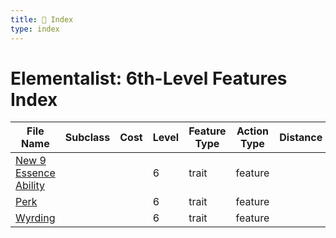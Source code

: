 ```yaml
---
title: 📑 Index
type: index
---
```


# Elementalist: 6th-Level Features Index

| File Name                                               | Subclass | Cost | Level | Feature Type | Action Type | Distance | Target |
| ------------------------------------------------------- | -------- | ---- | ----- | ------------ | ----------- | -------- | ------ |
| [New 9 Essence Ability](../New%209%20Essence%20Ability) |          |      | 6     | trait        | feature     |          |        |
| [Perk](../Perk)                                         |          |      | 6     | trait        | feature     |          |        |
| [Wyrding](../Wyrding)                                   |          |      | 6     | trait        | feature     |          |        |
